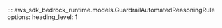 ::: aws_sdk_bedrock_runtime.models.GuardrailAutomatedReasoningRule
    options:
        heading_level: 1
